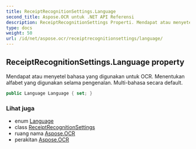 ```yaml
---
title: ReceiptRecognitionSettings.Language
second_title: Aspose.OCR untuk .NET API Referensi
description: ReceiptRecognitionSettings Properti. Mendapat atau menyetel bahasa yang digunakan untuk OCR.  Menentukan alfabet yang digunakan selama pengenalan. Multibahasa secara default.
type: docs
weight: 50
url: /id/net/aspose.ocr/receiptrecognitionsettings/language/
---
```

## ReceiptRecognitionSettings.Language property

Mendapat atau menyetel bahasa yang digunakan untuk OCR.  Menentukan alfabet yang digunakan selama pengenalan. Multi-bahasa secara default.

```csharp
public Language Language { set; }
```

### Lihat juga

* enum [Language](../../language/)
* class [ReceiptRecognitionSettings](../)
* ruang nama [Aspose.OCR](../../receiptrecognitionsettings/)
* perakitan [Aspose.OCR](../../../)


